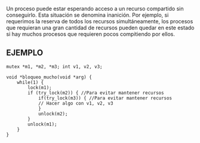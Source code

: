 Un proceso puede estar esperando acceso a un recurso compartido sin conseguirlo. Esta situación se denomina inanición. Por ejemplo, si requerimos la reserva de todos los recursos simultáneamente, los procesos que requieran una gran cantidad de recursos pueden quedar en este estado si hay muchos procesos que requieren pocos compitiendo por ellos.

## EJEMPLO

```
mutex *m1, *m2, *m3; int v1, v2, v3;

void *bloqueo_mucho(void *arg) {
	while(1) {
		lock(m1);
		if (try_lock(m2)) { //Para evitar mantener recursos
			if(try_lock(m3)) { //Para evitar mantener recursos
			// Hacer algo con v1, v2, v3
			}
			unlock(m2);
		}
		unlock(m1);
	}
}
```
